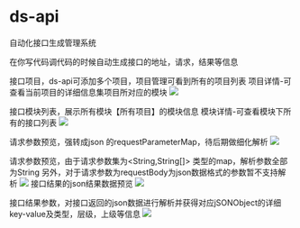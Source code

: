 # ds-api
自动化接口生成管理系统

在你写代码调代码的时候自动生成接口的地址，请求，结果等信息

接口项目，ds-api可添加多个项目，项目管理可看到所有的项目列表
项目详情-可查看当前项目的详细信息集项目所对应的模块
![](https://github.com/syifeng/ysf-api/blob/master/img/img-6.png)


接口模块列表，展示所有模块【所有项目】的模块信息
模块详情-可查看模块下所有的接口列表
![](https://github.com/syifeng/ysf-api/blob/master/img/img-7.png)


请求参数预览，强转成json 的requestParameterMap，待后期做细化解析
![](https://github.com/syifeng/ysf-api/blob/master/img/img-5.png)

请求参数预览，由于请求参数集为<String,String[]> 类型的map，解析参数全部为String
另外，对于请求参数为requestBody为json数据格式的参数暂不支持解析
![](https://github.com/syifeng/ysf-api/blob/master/img/img-4.png)
接口结果的json结果数据预览
![](https://github.com/syifeng/ysf-api/blob/master/img/img-3.png)

接口结果参数，对接口返回的json数据进行解析并获得对应jSONObject的详细key-value及类型，层级，上级等信息
![](https://github.com/syifeng/ysf-api/blob/master/img/img-1.png)







